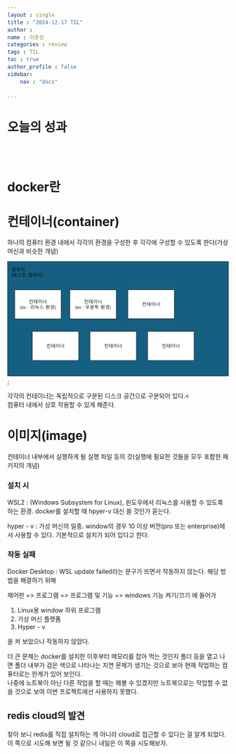 ```yaml
---
layout : single
title : "2024-12-17 TIL"
author : 
name : 이준성
categories : review
tags : TIL
toc : true
author_profile : false
sidebar:
    nav : "docs"

---
```


# 오늘의 성과

<span style = "color:white; font-size:90%">docker를 이용하여 redis를 사용할 수 있는 환경을 조성할 수 있도록 실험해 보겠다.<br>
성공한다면 그걸 적어보도록 하겠다.
</span>


# docker란

# 컨테이너(container)

하나의 컴퓨터 환경 내에서 각각의 환경을 구성한 후 각각에 구성할 수 있도록 한다(가상 머신과 비슷한 개념)<br>

![컨테이너](/assets/images/dockerContainer.png);

각각의 컨테이너는 독립적으로 구분된 디스크 공간으로 구분되어 있다.<<br> 
컴퓨터 내에서 상호 작용할 수 있게 해준다.<br>

# 이미지(image)

컨테이너 내부에서 실행하게 될 실행 파일 등의 것(실행에 필요한 것들을 모두 포함한 패키지의 개념)

### 설치 시

WSL2 : (Windows Subsystem for Linux), 윈도우에서 리눅스를 사용할 수 있도록 하는 환경. docker를 설치할 때 hpyer-v 대신 쓸 것인가 묻는다.<br>

hyper - v : 가상 머신의 일종. window의 경우 10 이상 버전(pro 또는 enterprise)에서 사용할 수 있다. 기본적으로 설치가 되어 있다고 한다.<br>

### 작동 실패

Docker Desktop : WSL update failed라는 문구가 뜨면서 작동하지 않는다. 해당 방법을 해결하기 위해<br> 

제어판 => 프로그램 => 프로그램 및 기능 => windows 기능 켜기/끄기 에 들어가 <br>

1. Linux용 window 하위 프로그램<br>
2. 가상 머신 플랫폼<br>
3. Hyper - v<br>

을 켜 보았으나 작동하지 않았다.<br>

더 큰 문제는 docker를 설치한 이후부터 메모리를 잡아 먹는 것인지 폴더 등을 열고 나면 폴더 내부가 검은 색으로 나타나는 지연 문제가 생기는 것으로 보아 현재 작업하는 컴퓨터로는 한계가 있어 보인다.<br>
나중에 노트북이 아닌 다른 작업을 할 때는 해볼 수 있겠지만 노트북으로는 작업할 수 없을 것으로 보여 이번 프로젝트에선 사용하지 못했다.<br>

## redis cloud의 발견

찾아 보니 redis를 직접 설치하는 게 아니라 cloud로 접근할 수 있다는 걸 알게 되었다. 이 쪽으로 시도해 보면 될 것 같으니 내일은 이 쪽을 시도해보자.









